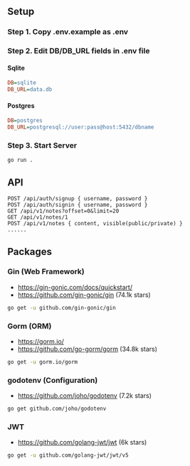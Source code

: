 ## Setup

### Step 1. Copy .env.example as .env

### Step 2. Edit DB/DB_URL fields in .env file

#### Sqlite

``` ini
DB=sqlite
DB_URL=data.db
```

#### Postgres

``` ini
DB=postgres
DB_URL=postgresql://user:pass@host:5432/dbname
```

### Step 3. Start Server

``` sh
go run .
```

## API

```
POST /api/auth/signup { username, password }
POST /api/auth/signin { username, password }
GET /api/v1/notes?offset=0&limit=20
GET /api/v1/notes/1
POST /api/v1/notes { content, visible(public/private) }
......
```

## Packages

### Gin (Web Framework)

- https://gin-gonic.com/docs/quickstart/
- https://github.com/gin-gonic/gin (74.1k stars)

``` sh
go get -u github.com/gin-gonic/gin
```

### Gorm (ORM)

- https://gorm.io/
- https://github.com/go-gorm/gorm (34.8k stars)

``` sh
go get -u gorm.io/gorm 
```


### godotenv (Configuration)

- https://github.com/joho/godotenv (7.2k stars)

``` sh
go get github.com/joho/godotenv
```


### JWT

- https://github.com/golang-jwt/jwt (6k stars)

``` sh
go get -u github.com/golang-jwt/jwt/v5
```